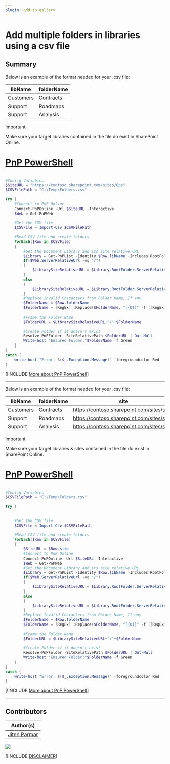 ```yaml
---
plugin: add-to-gallery
---
```


# Add multiple folders in libraries using a csv file

## Summary

Below is an example of the format needed for your .csv file:

| libName | folderName |
| --------| ---------- |
| Customers | Contracts |
| Support | Roadmaps |
| Support | Analysis |
 
> [!important]
> Make sure your target libraries contained in the file do exist in SharePoint Online.


# [PnP PowerShell](#tab/pnpps)
```powershell

#Config Variables
$SiteURL = "https://contoso.sharepoint.com/sites/Ops"
$CSVFilePath = "C:\Temp\Folders.csv"
 
Try {
    #Connect to PnP Online
    Connect-PnPOnline -Url $SiteURL -Interactive
    $Web = Get-PnPWeb
 
    #Get the CSV file
    $CSVFile = Import-Csv $CSVFilePath
  
    #Read CSV file and create folders
    ForEach($Row in $CSVFile)
    {
        #Get the Document Library and its site relative URL
        $Library = Get-PnPList -Identity $Row.libName -Includes RootFolder
        If($Web.ServerRelativeUrl -eq "/")
        {
            $LibrarySiteRelativeURL = $Library.RootFolder.ServerRelativeUrl
        }
        else
        {
            $LibrarySiteRelativeURL = $Library.RootFolder.ServerRelativeUrl.Replace($Web.ServerRelativeUrl,'')
        }
        #Replace Invalid Characters from Folder Name, If any
        $FolderName = $Row.folderName
        $FolderName = [RegEx]::Replace($FolderName, "[{0}]" -f ([RegEx]::Escape([String]'\"*:<>?/\|')), '_')
 
        #Frame the Folder Name
        $FolderURL = $LibrarySiteRelativeURL+"/"+$FolderName
 
        #Create Folder if it doesn't exist
        Resolve-PnPFolder -SiteRelativePath $FolderURL | Out-Null
        Write-host "Ensured Folder:"$FolderName -f Green
    }
}
catch {
    write-host "Error: $($_.Exception.Message)" -foregroundcolor Red
}

```
[!INCLUDE [More about PnP PowerShell](../../docfx/includes/MORE-PNPPS.md)]
***


Below is an example of the format needed for your .csv file:

| libName | folderName | site |
| --------| ---------- | ---- |
| Customers | Contracts | https://contoso.sharepoint.com/sites/site1 |
| Support | Roadmaps |  https://contoso.sharepoint.com/sites/site2 |
| Support | Analysis | https://contoso.sharepoint.com/sites/site2 |

> [!important]
> Make sure your target libraries & sites contained in the file do exist in SharePoint Online.
 

 # [PnP PowerShell](#tab/pnpps2)
```powershell

#Config Variables
$CSVFilePath = "C:\Temp\Folders.csv"
 
Try {
    
 
    #Get the CSV file
    $CSVFile = Import-Csv $CSVFilePath
  
    #Read CSV file and create folders
    ForEach($Row in $CSVFile)
    {
        $SiteURL = $Row.site
        #Connect to PnP Online
        Connect-PnPOnline -Url $SiteURL -Interactive
        $Web = Get-PnPWeb
        #Get the Document Library and its site relative URL
        $Library = Get-PnPList -Identity $Row.libName -Includes RootFolder
        If($Web.ServerRelativeUrl -eq "/")
        {
            $LibrarySiteRelativeURL = $Library.RootFolder.ServerRelativeUrl
        }
        else
        {
            $LibrarySiteRelativeURL = $Library.RootFolder.ServerRelativeUrl.Replace($Web.ServerRelativeUrl,'')
        }
        #Replace Invalid Characters from Folder Name, If any
        $FolderName = $Row.folderName
        $FolderName = [RegEx]::Replace($FolderName, "[{0}]" -f ([RegEx]::Escape([String]'\"*:<>?/\|')), '_')
 
        #Frame the Folder Name
        $FolderURL = $LibrarySiteRelativeURL+"/"+$FolderName
 
        #Create Folder if it doesn't exist
        Resolve-PnPFolder -SiteRelativePath $FolderURL | Out-Null
        Write-host "Ensured Folder:"$FolderName -f Green
    }
}
catch {
    write-host "Error: $($_.Exception.Message)" -foregroundcolor Red
}

```
[!INCLUDE [More about PnP PowerShell](../../docfx/includes/MORE-PNPPS.md)]
***

## Contributors

| Author(s) |
|-----------|
| [Jiten Parmar](https://github.com/jitenparmar) |


<img src="https://m365-visitor-stats.azurewebsites.net/script-samples/scripts/spo-add-multiple-folders-in-libraries-using-csv-file?labelText=Visitors" class="img-visitor" aria-hidden="true" />


[!INCLUDE [DISCLAIMER](../../docfx/includes/DISCLAIMER.md)]
